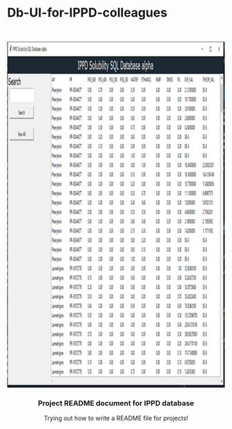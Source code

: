 # Db-UI-for-IPPD-colleagues


<!-- PROJECT LOGO -->
<br />
<p align="center">
  <a href="https://github.com/AlexBoldin/Db-UI-for-IPPD-colleagues/blob/main/README.md">
    <img src="/images_description/GUI1.png" alt="Logo" width="800" height="800">
  </a>

  <h3 align="center">Project README document for IPPD database</h3>

  <p align="center">
    Trying out how to write a README file for projects!
    <br />
  </p>
</p>
